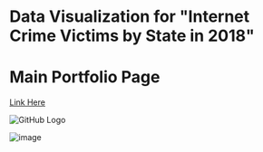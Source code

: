 #  Data Visualization for "Internet Crime Victims by State in 2018"

<div class="flourish-embed flourish-map" data-src="visualisation/5359949"><script src="https://public.flourish.studio/resources/embed.js"></script></div>


# Main Portfolio Page
[Link Here](/README.md)

![GitHub Logo](/images/logo.png)


![image](https://user-images.githubusercontent.com/78768280/109447715-4b85ec00-7a12-11eb-8a67-2f4467691ede.png)

